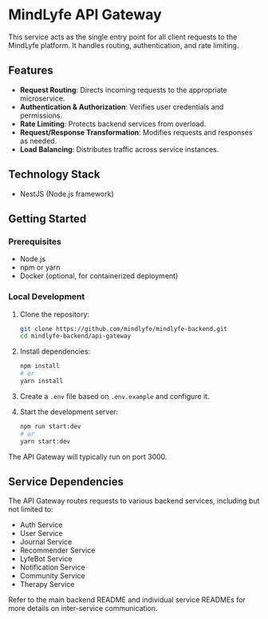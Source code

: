 # MindLyfe API Gateway

This service acts as the single entry point for all client requests to the MindLyfe platform. It handles routing, authentication, and rate limiting.

## Features

- **Request Routing**: Directs incoming requests to the appropriate microservice.
- **Authentication & Authorization**: Verifies user credentials and permissions.
- **Rate Limiting**: Protects backend services from overload.
- **Request/Response Transformation**: Modifies requests and responses as needed.
- **Load Balancing**: Distributes traffic across service instances.

## Technology Stack

- NestJS (Node.js framework)

## Getting Started

### Prerequisites

- Node.js
- npm or yarn
- Docker (optional, for containerized deployment)

### Local Development

1. Clone the repository:
   ```bash
   git clone https://github.com/mindlyfe/mindlyfe-backend.git
   cd mindlyfe-backend/api-gateway
   ```

2. Install dependencies:
   ```bash
   npm install
   # or
   yarn install
   ```

3. Create a `.env` file based on `.env.example` and configure it.

4. Start the development server:
   ```bash
   npm run start:dev
   # or
   yarn start:dev
   ```

The API Gateway will typically run on port 3000.

## Service Dependencies

The API Gateway routes requests to various backend services, including but not limited to:

- Auth Service
- User Service
- Journal Service
- Recommender Service
- LyfeBot Service
- Notification Service
- Community Service
- Therapy Service

Refer to the main backend README and individual service READMEs for more details on inter-service communication.